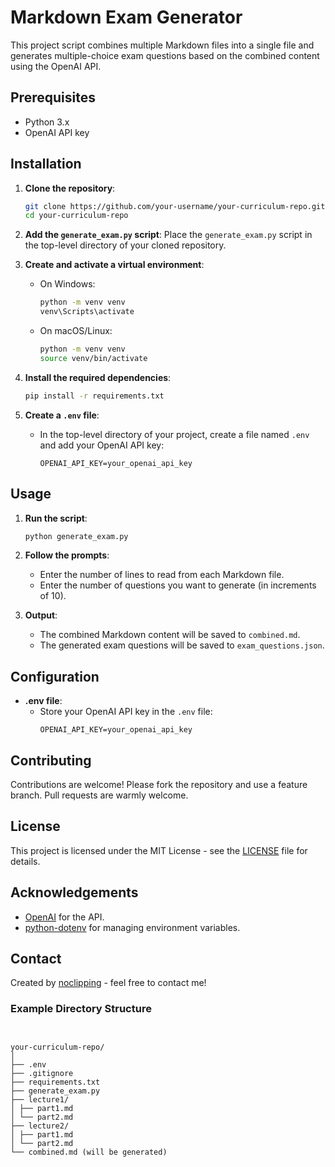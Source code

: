 # Markdown Exam Generator

This project script combines multiple Markdown files into a single file and generates multiple-choice exam questions based on the combined content using the OpenAI API.

## Prerequisites

- Python 3.x
- OpenAI API key

## Installation

1. **Clone the repository**:

   ```bash
   git clone https://github.com/your-username/your-curriculum-repo.git
   cd your-curriculum-repo
   ```

2. **Add the `generate_exam.py` script**:
   Place the `generate_exam.py` script in the top-level directory of your cloned repository.

3. **Create and activate a virtual environment**:

   - On Windows:
     ```bash
     python -m venv venv
     venv\Scripts\activate
     ```
   - On macOS/Linux:
     ```bash
     python -m venv venv
     source venv/bin/activate
     ```

4. **Install the required dependencies**:

   ```bash
   pip install -r requirements.txt
   ```

5. **Create a `.env` file**:
   - In the top-level directory of your project, create a file named `.env` and add your OpenAI API key:
     ```
     OPENAI_API_KEY=your_openai_api_key
     ```

## Usage

1. **Run the script**:

   ```bash
   python generate_exam.py
   ```

2. **Follow the prompts**:

   - Enter the number of lines to read from each Markdown file.
   - Enter the number of questions you want to generate (in increments of 10).

3. **Output**:
   - The combined Markdown content will be saved to `combined.md`.
   - The generated exam questions will be saved to `exam_questions.json`.

## Configuration

- **.env file**:
  - Store your OpenAI API key in the `.env` file:
    ```
    OPENAI_API_KEY=your_openai_api_key
    ```

## Contributing

Contributions are welcome! Please fork the repository and use a feature branch. Pull requests are warmly welcome.

## License

This project is licensed under the MIT License - see the [LICENSE](LICENSE) file for details.

## Acknowledgements

- [OpenAI](https://www.openai.com/) for the API.
- [python-dotenv](https://github.com/theskumar/python-dotenv) for managing environment variables.

## Contact

Created by [noclipping](https://github.com/noclipping) - feel free to contact me!

### Example Directory Structure

```


your-curriculum-repo/
│
├── .env
├── .gitignore
├── requirements.txt
├── generate_exam.py
├── lecture1/
│ ├── part1.md
│ └── part2.md
├── lecture2/
│ ├── part1.md
│ └── part2.md
└── combined.md (will be generated)

```
